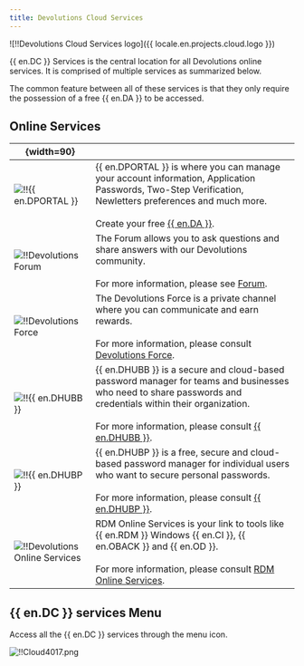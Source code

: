```yaml
---
title: Devolutions Cloud Services
---
```


![!!Devolutions Cloud Services logo]({{ locale.en.projects.cloud.logo }})

{{ en.DC }} Services is the central location for all Devolutions online services. It is comprised of multiple services as summarized below.

The common feature between all of these services is that they only require the possession of a free {{ en.DA }} to be accessed.

## Online Services

| {width=90} |     |
| ---------- | --- |
| ![!!{{ en.DPORTAL }}](https://devolutions.mo.cloudinary.net/images/projects/customer-portal/logos/customer-portal-icon-shadow.svg)  | {{ en.DPORTAL }} is where you can manage your account information, Application Passwords, Two-Step Verification, Newletters preferences and much more.<br/><br/>Create your free [{{ en.DA }}](/cloud/devolutions-account/). |
| ![!!Devolutions Forum](https://devolutions.mo.cloudinary.net/images/projects/forum/logos/forum-icon-shadow.svg)                       | The Forum allows you to ask questions and share answers with our Devolutions community.<br/><br/>For more information, please see [Forum](/cloud/forum/). |
| ![!!Devolutions Force](https://devolutions.mo.cloudinary.net/images/projects/force/logos/force-icon-shadow.svg)                       | The Devolutions Force is a private channel where you can communicate and earn rewards.<br/><br/>For more information, please consult [Devolutions Force](/cloud/devolutions-force/). |
| ![!!{{ en.DHUBB }}](https://devolutions.mo.cloudinary.net/images/projects/password-hub-business/logos/password-hub-business-icon-shadow.svg) | {{ en.DHUBB }} is a secure and cloud-based password manager for teams and businesses who need to share passwords and credentials within their organization.<br/><br/>For more information, please consult [{{ en.DHUBB }}](/cloud/hub-business/). |
| ![!!{{ en.DHUBP }}](https://devolutions.mo.cloudinary.net/images/projects/password-hub-personal/logos/password-hub-personal-icon-shadow.svg) | {{ en.DHUBP }} is a free, secure and cloud-based password manager for individual users who want to secure personal passwords.<br/><br/>For more information, please consult [{{ en.DHUBP }}](/cloud/hub-personal/). |
| ![!!Devolutions Online Services](https://devolutions.mo.cloudinary.net/images/projects/online-services/logos/online-services-icon-shadow.svg) | RDM Online Services is your link to tools like {{ en.RDM }} Windows {{ en.CI }}, {{ en.OBACK }} and {{ en.OD }}.<br/><br/>For more information, please consult [RDM Online Services](/cloud/rdm-online-services/). |

## {{ en.DC }} services Menu

Access all the {{ en.DC }} services through the menu icon.

![!!Cloud4017.png](https://webdevolutions.azureedge.net/docs/en/cloud/Cloud4017.png)